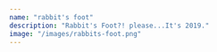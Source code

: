 ```yaml
---
name: "rabbit's foot"
description: "Rabbit's Foot?! please...It's 2019."
image: "/images/rabbits-foot.png"
---
```

